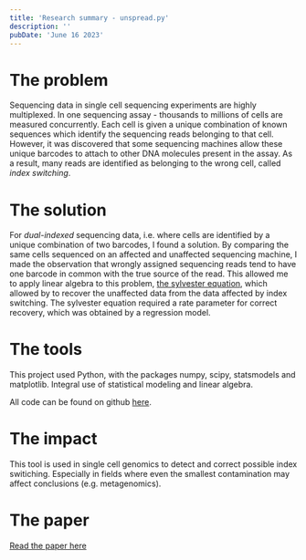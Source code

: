 ```yaml
---
title: 'Research summary - unspread.py'
description: ''
pubDate: 'June 16 2023'
---
```


# The problem

Sequencing data in single cell sequencing experiments are highly multiplexed. In one sequencing assay - thousands to millions of cells are measured concurrently. Each cell is given a unique combination of known sequences which identify the sequencing reads belonging to that cell. However, it was discovered that some sequencing machines allow these unique barcodes to attach to other DNA molecules present in the assay. As a result, many reads are identified as belonging to the wrong cell, called _index switching_. 

# The solution

For _dual-indexed_ sequencing data, i.e. where cells are identified by a unique combination of two barcodes, I found a solution. By comparing the same cells sequenced on an affected and unaffected sequencing machine, I made the observation that wrongly assigned sequencing reads tend to have one barcode in common with the true source of the read. This allowed me to apply linear algebra to this problem, [the sylvester equation](https://en.wikipedia.org/wiki/Sylvester_equation), which allowed by to recover the unaffected data from the data affected by index switching. The sylvester equation required a rate parameter for correct recovery, which was obtained by a regression model.

# The tools

This project used Python, with the packages numpy, scipy, statsmodels and matplotlib. Integral use of statistical modeling and linear algebra.

All code can be found on github [here](https://github.com/sandberg-lab/Spreading-Correction).

# The impact 

This tool is used in single cell genomics to detect and correct possible index switiching. Especially in fields where even the smallest contamination may affect conclusions (e.g. metagenomics).

# The paper

[Read the paper here](http://dx.doi.org/10.1038/nmeth.4666)